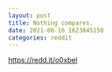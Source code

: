 ```yaml
--- 
layout: post 
title: Nothing compares. 
date: 2021-06-16 1623845150 
categories: reddit 
--- 
```

https://redd.it/o0xbel